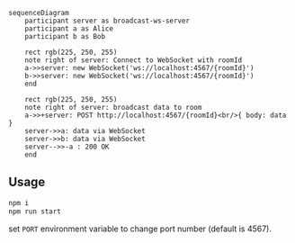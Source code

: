 ```mermaid
sequenceDiagram
    participant server as broadcast-ws-server
    participant a as Alice
    participant b as Bob

    rect rgb(225, 250, 255)
    note right of server: Connect to WebSocket with roomId
    a->>server: new WebSocket('ws://localhost:4567/{roomId}')
    b->>server: new WebSocket('ws://localhost:4567/{roomId}')
    end

    rect rgb(225, 250, 255)
    note right of server: broadcast data to room
    a->>+server: POST http://localhost:4567/{roomId}<br/>{ body: data }
    server->>a: data via WebSocket
    server->>b: data via WebSocket
    server-->>-a : 200 OK
    end
```

## Usage

```bash
npm i
npm run start
```

set `PORT` environment variable to change port number (default is 4567).

